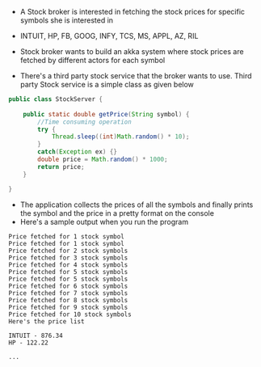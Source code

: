 * A Stock broker is interested in fetching the stock prices for specific symbols she is interested in
* INTUIT, HP, FB, GOOG, INFY, TCS, MS, APPL, AZ, RIL


* Stock broker wants to build an akka system where stock prices are fetched by different actors for each symbol
* There's a third party stock service that the broker wants to use. Third party Stock service is a simple class as given below

``` java
public class StockServer {
	
	public static double getPrice(String symbol) {
		//Time consuming operation
		try {
			Thread.sleep((int)Math.random() * 10);
		}
		catch(Exception ex) {}
		double price = Math.random() * 1000;
		return price;
	}

}
```
* The application collects the prices of all the symbols and finally prints the symbol and the price in a pretty format on the console
* Here's a sample output when you run the program

```
Price fetched for 1 stock symbol
Price fetched for 1 stock symbol
Price fetched for 2 stock symbols
Price fetched for 3 stock symbols
Price fetched for 4 stock symbols
Price fetched for 5 stock symbols
Price fetched for 5 stock symbols
Price fetched for 6 stock symbols
Price fetched for 7 stock symbols
Price fetched for 8 stock symbols
Price fetched for 9 stock symbols
Price fetched for 10 stock symbols
Here's the price list

INTUIT - 876.34
HP - 122.22

...

```
